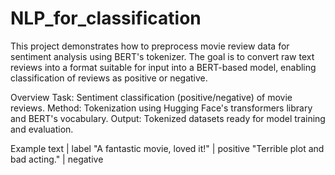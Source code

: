 # NLP_for_classification
This project demonstrates how to preprocess movie review data for sentiment analysis using BERT's tokenizer. The goal is to convert raw text reviews into a format suitable for input into a BERT-based model, enabling classification of reviews as positive or negative.

Overview
Task: Sentiment classification (positive/negative) of movie reviews.
Method: Tokenization using Hugging Face's transformers library and BERT's vocabulary.
Output: Tokenized datasets ready for model training and evaluation.


Example
text	|  label
"A fantastic movie, loved it!"	|  positive
"Terrible plot and bad acting."	|  negative
